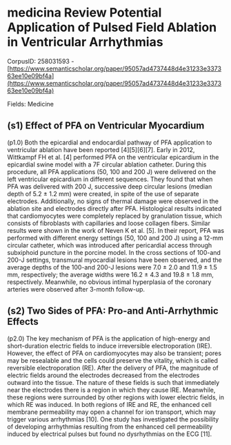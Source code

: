 # medicina Review Potential Application of Pulsed Field Ablation in Ventricular Arrhythmias

CorpusID: 258031593 - [https://www.semanticscholar.org/paper/95057ad4737448d4e31233e337363ee10e09bf4a](https://www.semanticscholar.org/paper/95057ad4737448d4e31233e337363ee10e09bf4a)

Fields: Medicine

## (s1) Effect of PFA on Ventricular Myocardium
(p1.0) Both the epicardial and endocardial pathway of PFA application to ventricular ablation have been reported [4][5][6][7]. Early in 2012, Wittkampf FH et al. [4] performed PFA on the ventricular epicardium in the epicardial swine model with a 7F circular ablation catheter. During this procedure, all PFA applications (50, 100 and 200 J) were delivered on the left ventricular epicardium in different sequences. They found that when PFA was delivered with 200 J, successive deep circular lesions (median depth of 5.2 ± 1.2 mm) were created, in spite of the use of separate electrodes. Additionally, no signs of thermal damage were observed in the ablation site and electrodes directly after PFA. Histological results indicated that cardiomyocytes were completely replaced by granulation tissue, which consists of fibroblasts with capillaries and loose collagen fibers. Similar results were shown in the work of Neven K et al. [5]. In their report, PFA was performed with different energy settings (50, 100 and 200 J) using a 12-mm circular catheter, which was introduced after pericardial access through subxiphoid puncture in the porcine model. In the cross sections of 100-and 200-J settings, transmural myocardial lesions have been observed, and the average depths of the 100-and 200-J lesions were 7.0 ± 2.0 and 11.9 ± 1.5 mm, respectively; the average widths were 16.2 ± 4.3 and 19.8 ± 1.8 mm, respectively. Meanwhile, no obvious intimal hyperplasia of the coronary arteries were observed after 3-month follow-up.
## (s2) Two Sides of PFA: Pro-and Anti-Arrhythmic Effects
(p2.0) The key mechanism of PFA is the application of high-energy and short-duration electric fields to induce irreversible electroporation (IRE). However, the effect of PFA on cardiomyocytes may also be transient; pores may be resealable and the cells could preserve the vitality, which is called reversible electroporation (RE). After the delivery of PFA, the magnitude of electric fields around the electrodes decreased from the electrodes outward into the tissue. The nature of these fields is such that immediately near the electrodes there is a region in which they cause IRE. Meanwhile, these regions were surrounded by other regions with lower electric fields, in which RE was induced. In both regions of IRE and RE, the enhanced cell membrane permeability may open a channel for ion transport, which may trigger various arrhythmias [10]. One study has investigated the possibility of developing arrhythmias resulting from the enhanced cell permeability induced by electrical pulses but found no dysrhythmias on the ECG [11].
